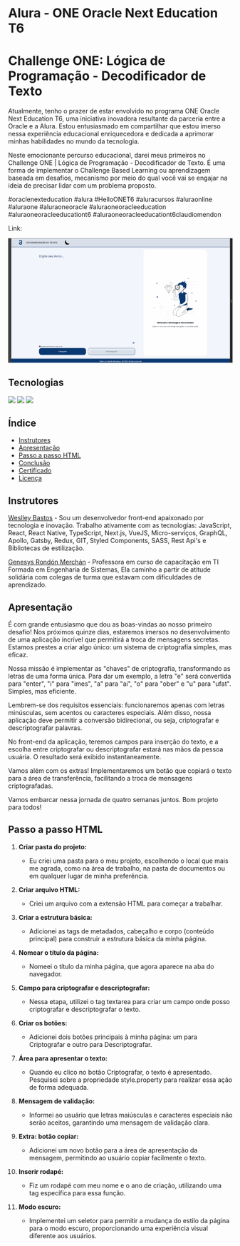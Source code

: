 # Alura - ONE Oracle Next Education T6
# Challenge ONE: Lógica de Programação - Decodificador de Texto

Atualmente, tenho o prazer de estar envolvido no programa ONE Oracle Next Education T6, uma iniciativa inovadora resultante da parceria entre a Oracle e a Alura. Estou entusiasmado em compartilhar que estou imerso nessa experiência educacional enriquecedora e dedicada a aprimorar minhas habilidades no mundo da tecnologia.

Neste emocionante percurso educacional, darei meus primeiros no Challenge ONE | Lógica de Programação - Decodificador de Texto. É uma forma de implementar o Challenge Based Learning ou aprendizagem baseada em desafios, mecanismo por meio do qual você vai se engajar na ideia de precisar lidar com um problema proposto.

#oraclenexteducation #alura #HelloONET6 #aluracursos #aluraonline #aluraone #aluraoneoracle #aluraoneoracleeducation #aluraoneoracleeducationt6 #aluraoneoracleeducationt6claudiomendon

Link: 

![](img/imagemapresentacao.gif)

## Tecnologias
<div>
  <img src="https://img.shields.io/badge/HTML-239120?style=for-the-badge&logo=html5&logoColor=white">
  <img src="https://img.shields.io/badge/CSS-239120?&style=for-the-badge&logo=css3&logoColor=white">
  <img src="https://img.shields.io/badge/JavaScript-F7DF1E?style=for-the-badge&logo=javascript&logoColor=black">
</div>

## Índice

- [Instrutores](#instrutor)
- [Apresentação](#apresentacao)
- [Passo a passo HTML](#passo-a-passo-html)  
- [Conclusão](#conclusao)
- [Certificado](#certificado)
- [Licença](#licença)

## <a name="instrutor"> Instrutores </a>

[Weslley Bastos](https://github.com/weslleyabastos) - Sou um desenvolvedor front-end apaixonado por tecnologia e inovação. Trabalho ativamente com as tecnologias: JavaScript, React, React Native, TypeScript, Next.js, VueJS, Micro-serviços, GraphQL, Apollo, Gatsby, Redux, GIT, Styled Components, SASS, Rest Api's e Bibliotecas de estilização.

[Genesys Rondón Merchán](https://github.com/genesysR-dev) - Professora em curso de capacitação em TI Formada em Engenharia de Sistemas, Ela caminho a partir de atitude solidária com colegas de turma que estavam com dificuldades de aprendizado.

## <a name="apresentacao"> Apresentação </a>

É com grande entusiasmo que dou as boas-vindas ao nosso primeiro desafio! Nos próximos quinze dias, estaremos imersos no desenvolvimento de uma aplicação incrível que permitirá a troca de mensagens secretas. Estamos prestes a criar algo único: um sistema de criptografia simples, mas eficaz.

Nossa missão é implementar as "chaves" de criptografia, transformando as letras de uma forma única. Para dar um exemplo, a letra "e" será convertida para "enter", "i" para "imes", "a" para "ai", "o" para "ober" e "u" para "ufat". Simples, mas eficiente.

Lembrem-se dos requisitos essenciais: funcionaremos apenas com letras minúsculas, sem acentos ou caracteres especiais. Além disso, nossa aplicação deve permitir a conversão bidirecional, ou seja, criptografar e descriptografar palavras.

No front-end da aplicação, teremos campos para inserção do texto, e a escolha entre criptografar ou descriptografar estará nas mãos da pessoa usuária. O resultado será exibido instantaneamente.

Vamos além com os extras! Implementaremos um botão que copiará o texto para a área de transferência, facilitando a troca de mensagens criptografadas.

Vamos embarcar nessa jornada de quatro semanas juntos. Bom projeto para todos!

## <a name="passo-a-passo-html"> Passo a passo HTML </a>

1. **Criar pasta do projeto:**
   - Eu criei uma pasta para o meu projeto, escolhendo o local que mais me agrada, como na área de trabalho, na pasta de documentos ou em qualquer lugar de minha preferência.

2. **Criar arquivo HTML:**
   - Criei um arquivo com a extensão HTML para começar a trabalhar.

3. **Criar a estrutura básica:**
   - Adicionei as tags de metadados, cabeçalho e corpo (conteúdo principal) para construir a estrutura básica da minha página.

4. **Nomear o título da página:**
   - Nomeei o título da minha página, que agora aparece na aba do navegador.

5. **Campo para criptografar e descriptografar:**
   - Nessa etapa, utilizei o tag textarea para criar um campo onde posso criptografar e descriptografar o texto.

6. **Criar os botões:**
   - Adicionei dois botões principais à minha página: um para Criptografar e outro para Descriptografar.

7. **Área para apresentar o texto:**
   - Quando eu clico no botão Criptografar, o texto é apresentado. Pesquisei sobre a propriedade style.property para realizar essa ação de forma adequada.

8. **Mensagem de validação:**
   - Informei ao usuário que letras maiúsculas e caracteres especiais não serão aceitos, garantindo uma mensagem de validação clara.

9. **Extra: botão copiar:**
   - Adicionei um novo botão para a área de apresentação da mensagem, permitindo ao usuário copiar facilmente o texto.

10. **Inserir rodapé:**
    - Fiz um rodapé com meu nome e o ano de criação, utilizando uma tag específica para essa função.

1. **Modo escuro:**
    - Implementei um seletor para permitir a mudança do estilo da página para o modo escuro, proporcionando uma experiência visual diferente aos usuários.




  
